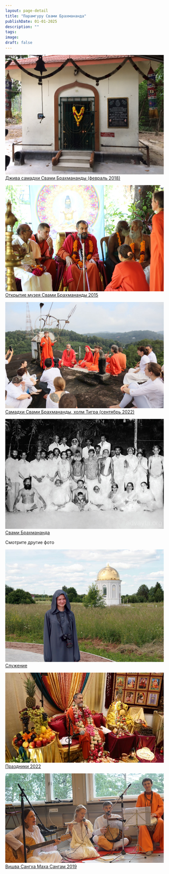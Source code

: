 ```yaml
---
layout: page-detail
title: "Парамгуру Свами Брахмананда"
publishDate: 01-01-2025
description: ""
tags:
image:
draft: false
---
```


[ ![Джива самадхи Свами Брахмананды (февраль 2018)](/upload/iblock/540/540035d4099112ea8c47f31fc1981500.jpg) Джива самадхи Свами Брахмананды (февраль 2018) ](/foto/dzhiva-samadkhi-svami-brakhmanandy-fevral-2018/) 

[ ![Открытие музея Свами Брахмананды 2015](/upload/iblock/5cb/5cb0900be105246834e02d52eccd51a9.jpg) Открытие музея Свами Брахмананды 2015 ](/foto/otkrytie-muzeya-svami-brakhmanandy-2015/) 

[ ![Самадхи Свами Брахмананды, холм Тигра (сентябрь 2022)](/upload/iblock/2f1/2f1af08cff8520d28eb469a237483d7b.jpg) Самадхи Свами Брахмананды, холм Тигра (сентябрь 2022) ](/foto/kholm-tigra-samadkhi-svami-brakhmanandy-sentyabr-2022/) 

[ ![Свами Брахмананда](/upload/iblock/c46/c46577929fe2d449307ceb427cd26e6f.jpg) Свами Брахмананда ](/foto/svami-brakhmananda/) 

Смотрите другие фото

[ ![Служение](/upload/iblock/789/7890879867272ba989e479e784b0994e.jpg) Служение ](/foto/sluzhenie/) 

[ ![Праздники 2022](/upload/iblock/1b3/1b3b9ba064b3f94484ca09ead5c8188d.JPG) Праздники 2022 ](/foto/prazdniki-2022/) 

[ ![Вишва Сангха Маха Сангам 2019](/upload/iblock/70f/70f380cc17222d72d453ddad75e7973a.JPG) Вишва Сангха Маха Сангам 2019 ](/foto/vishva-sangkha-makha-sangam-2019/) 
